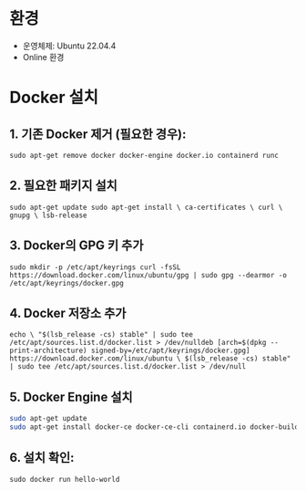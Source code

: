 # 환경
* 운영체제: Ubuntu 22.04.4
* Online 환경

# Docker 설치
## 1. 기존 Docker 제거 (필요한 경우):
`sudo apt-get remove docker docker-engine docker.io containerd runc`

## 2. 필요한 패키지 설치
`sudo apt-get update sudo apt-get install \ ca-certificates \ curl \ gnupg \ lsb-release`

## 3. Docker의 GPG 키 추가
`sudo mkdir -p /etc/apt/keyrings curl -fsSL https://download.docker.com/linux/ubuntu/gpg | sudo gpg --dearmor -o /etc/apt/keyrings/docker.gpg`

## 4. Docker 저장소 추가
`echo \ "$(lsb_release -cs) stable" | sudo tee /etc/apt/sources.list.d/docker.list > /dev/nulldeb [arch=$(dpkg --print-architecture) signed-by=/etc/apt/keyrings/docker.gpg] https://download.docker.com/linux/ubuntu \ $(lsb_release -cs) stable" | sudo tee /etc/apt/sources.list.d/docker.list > /dev/null`

## 5. Docker Engine 설치
```bash
sudo apt-get update 
sudo apt-get install docker-ce docker-ce-cli containerd.io docker-buildx-plugin docker-compose-plugin
```

## 6. 설치 확인:
`sudo docker run hello-world`
